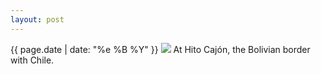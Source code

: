 ```yaml
---
layout: post
---
```


<p>
  <time>{{ page.date | date: "%e %B %Y" }}</time>
  <img src="https://s3.amazonaws.com/life.aaronjgreenberg.com/132.jpg">
  At Hito Cajón, the Bolivian border with Chile.
</p>
